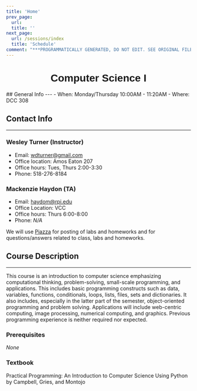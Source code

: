 ```yaml
---
title: 'Home'
prev_page:
  url: 
  title: ''
next_page:
  url: /sessions/index
  title: 'Schedule'
comment: "***PROGRAMMATICALLY GENERATED, DO NOT EDIT. SEE ORIGINAL FILES IN /content***"
---
```

<h1  style="font-family:  Verdana,  Geneva,  sans-serif;  text-align:center;">Computer  Science  I</h1>
##  General  Info 
--- 
-  When:  Monday/Thursday  10:00AM  -  11:20AM 
-  Where:  DCC  308 

##  Contact  Info 
--- 
###  Wesley  Turner  (Instructor) 
-  Email:  wdturner@gmail.com 
-  Office  location:  Amos  Eaton  207 
-  Office  hours:  Tues,  Thurs  2:00-3:30 
-  Phone:  518-276-8184 

###  Mackenzie  Haydon  (TA) 
-  Email:  haydom@rpi.edu 
-  Office  Location:  VCC 
-  Office  hours:  Thurs  6:00-8:00 
-  Phone:  *N/A* 

We  will  use  [Piazza](http://piazza.com/rpi/spring2018/csci1100)  for  posting  of  labs  and  homeworks  and  for  questions/answers  related  to  class,  labs  and  homeworks.   
 
##  Course  Description 
--- 
This  course  is  an  introduction  to  computer  science  emphasizing  computational  thinking,  problem-solving,  small-scale  programming,  and  applications.  This  includes  basic  programming  constructs  such  as  data,  variables,  functions,  conditionals,  loops,  lists,  files,  sets  and  dictionaries.  It  also  includes,  especially  in  the  latter  part  of  the  semester,  object-oriented  programming  and  problem  solving.  Applications  will  include  web-centric  computing,  image  processing,  numerical  computing,  and  graphics.  Previous  programming  experience  is  neither  required  nor  expected.   
 
###  Prerequisites 
*None* 
 
###  Textbook 
Practical  Programming:  An  Introduction  to  Computer  Science  Using  Python  by  Campbell,  Gries,  and  Montojo
